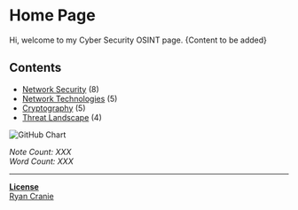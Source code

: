 # Home Page
Hi, welcome to my Cyber Security OSINT page. {Content to be added}

## Contents
- [Network Security](https://notes.ryancranie.com/Contents/Network%20Security%20Contents) (8)
- [Network Technologies](https://notes.ryancranie.com/Contents/Network%20Technologies%20Contents) (5)
- [Cryptography](https://notes.ryancranie.com/Contents/Cryptography%20Contents) (5)
- [Threat Landscape](https://notes.ryancranie.com/Contents/Threat%20Landscape%20Contents) (4)

<img src="http://ghchart.rshah.org/ryancranie" alt="GitHub Chart" />

<i>Note Count: XXX<br>
Word Count: XXX</i>

---

<b>[License](https://raw.githubusercontent.com/ryancranie/notes/refs/heads/main/LICENSE)</b><br>
[Ryan Cranie](https://www.ryancranie.com)


